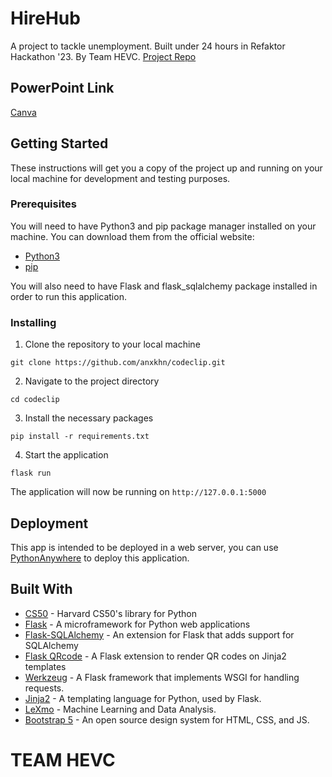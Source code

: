 # HireHub

A project to tackle unemployment. Built under 24 hours in Refaktor Hackathon '23. By Team HEVC.
[Project Repo](https://github.com/anxkhn/vjti-pvt)

## PowerPoint Link
[Canva](https://www.canva.com/design/DAFbjH072cs/BRLiPxT-ztDSy_Md78UYiA/view?utm_content=DAFbjH072cs&utm_campaign=designshare&utm_medium=link2&utm_source=sharebutton)

## Getting Started

These instructions will get you a copy of the project up and running on your local machine for development and testing purposes.

### Prerequisites

You will need to have Python3 and pip package manager installed on your machine. You can download them from the official website:

- [Python3](https://www.python.org/downloads/)
- [pip](https://pip.pypa.io/en/stable/installing/)

You will also need to have Flask and flask_sqlalchemy package installed in order to run this application.

### Installing

1. Clone the repository to your local machine

`git clone https://github.com/anxkhn/codeclip.git`

2. Navigate to the project directory

`cd codeclip`

3. Install the necessary packages

`pip install -r requirements.txt`

4. Start the application

`flask run`

The application will now be running on `http://127.0.0.1:5000`

## Deployment

This app is intended to be deployed in a web server, you can use [PythonAnywhere](https://www.pythonanywhere.com) to deploy this application.

## Built With

- [CS50](https://github.com/cs50/python-cs50) - Harvard CS50's library for Python
- [Flask](https://flask.palletsprojects.com/) - A microframework for Python web applications
- [Flask-SQLAlchemy](https://flask-sqlalchemy.palletsprojects.com/) - An extension for Flask that adds support for SQLAlchemy
- [Flask QRcode](https://github.com/marcoagner/Flask-QRcode) - A Flask extension to render QR codes on Jinja2 templates
- [Werkzeug](http://werkzeug.pocoo.org/) - A Flask framework that implements WSGI for handling requests.
- [Jinja2](http://jinja.pocoo.org/docs/2.10/) - A templating language for Python, used by Flask.
- [LeXmo](https://github.com/PrismJS/prism) - Machine Learning and Data Analysis.
- [Bootstrap 5](https://getbootstrap.com/) - An open source design system for HTML, CSS, and JS.

# TEAM HEVC

